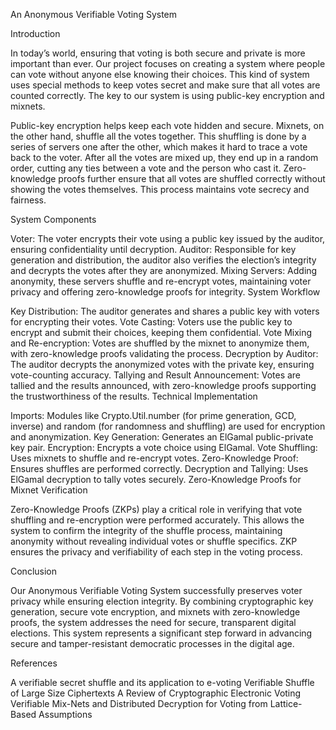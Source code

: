 An Anonymous Verifiable Voting System

Introduction

In today’s world, ensuring that voting is both secure and private is more important than ever. Our project focuses on creating a system where people can vote without anyone else knowing their choices. This kind of system uses special methods to keep votes secret and make sure that all votes are counted correctly. The key to our system is using public-key encryption and mixnets.

Public-key encryption helps keep each vote hidden and secure. Mixnets, on the other hand, shuffle all the votes together. This shuffling is done by a series of servers one after the other, which makes it hard to trace a vote back to the voter. After all the votes are mixed up, they end up in a random order, cutting any ties between a vote and the person who cast it. Zero-knowledge proofs further ensure that all votes are shuffled correctly without showing the votes themselves. This process maintains vote secrecy and fairness.

System Components

Voter: The voter encrypts their vote using a public key issued by the auditor, ensuring confidentiality until decryption.
Auditor: Responsible for key generation and distribution, the auditor also verifies the election’s integrity and decrypts the votes after they are anonymized.
Mixing Servers: Adding anonymity, these servers shuffle and re-encrypt votes, maintaining voter privacy and offering zero-knowledge proofs for integrity.
System Workflow

Key Distribution: The auditor generates and shares a public key with voters for encrypting their votes.
Vote Casting: Voters use the public key to encrypt and submit their choices, keeping them confidential.
Vote Mixing and Re-encryption: Votes are shuffled by the mixnet to anonymize them, with zero-knowledge proofs validating the process.
Decryption by Auditor: The auditor decrypts the anonymized votes with the private key, ensuring vote-counting accuracy.
Tallying and Result Announcement: Votes are tallied and the results announced, with zero-knowledge proofs supporting the trustworthiness of the results.
Technical Implementation

Imports: Modules like Crypto.Util.number (for prime generation, GCD, inverse) and random (for randomness and shuffling) are used for encryption and anonymization.
Key Generation: Generates an ElGamal public-private key pair.
Encryption: Encrypts a vote choice using ElGamal.
Vote Shuffling: Uses mixnets to shuffle and re-encrypt votes.
Zero-Knowledge Proof: Ensures shuffles are performed correctly.
Decryption and Tallying: Uses ElGamal decryption to tally votes securely.
Zero-Knowledge Proofs for Mixnet Verification

Zero-Knowledge Proofs (ZKPs) play a critical role in verifying that vote shuffling and re-encryption were performed accurately. This allows the system to confirm the integrity of the shuffle process, maintaining anonymity without revealing individual votes or shuffle specifics. ZKP ensures the privacy and verifiability of each step in the voting process.

Conclusion

Our Anonymous Verifiable Voting System successfully preserves voter privacy while ensuring election integrity. By combining cryptographic key generation, secure vote encryption, and mixnets with zero-knowledge proofs, the system addresses the need for secure, transparent digital elections. This system represents a significant step forward in advancing secure and tamper-resistant democratic processes in the digital age.

References

A verifiable secret shuffle and its application to e-voting
Verifiable Shuffle of Large Size Ciphertexts
A Review of Cryptographic Electronic Voting
Verifiable Mix-Nets and Distributed Decryption for Voting from Lattice-Based Assumptions
